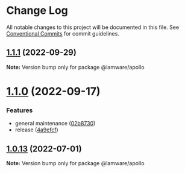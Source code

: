 # Change Log

All notable changes to this project will be documented in this file.
See [Conventional Commits](https://conventionalcommits.org) for commit guidelines.

## [1.1.1](https://github.com/oyed/lamware/compare/@lamware/apollo@1.1.0...@lamware/apollo@1.1.1) (2022-09-29)

**Note:** Version bump only for package @lamware/apollo





# [1.1.0](https://github.com/oyed/lamware/compare/@lamware/apollo@1.0.13...@lamware/apollo@1.1.0) (2022-09-17)


### Features

* general maintenance ([02b8730](https://github.com/oyed/lamware/commit/02b8730fc776181b6be8c8950e17a186380d975e))
* release ([4a9efcf](https://github.com/oyed/lamware/commit/4a9efcfcdc27c12ffb092708b62dc42e5cb3f621))





## [1.0.13](https://github.com/oyed/lamware/compare/@lamware/apollo@1.0.12...@lamware/apollo@1.0.13) (2022-07-01)

**Note:** Version bump only for package @lamware/apollo
